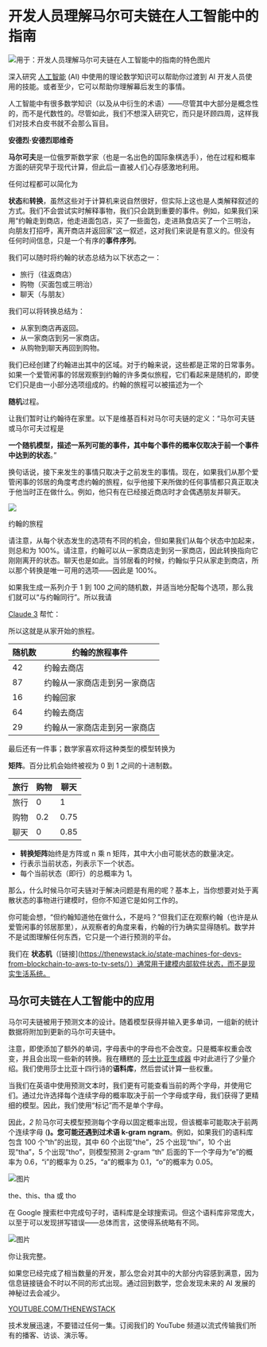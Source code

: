 # 开发人员理解马尔可夫链在人工智能中的指南

![用于：开发人员理解马尔可夫链在人工智能中的指南的特色图片](https://cdn.thenewstack.io/media/2024/03/e02889d6-fre-sonneveld-k8ihtzoikq4-unsplash-1024x683.jpg)

深入研究 [人工智能](https://thenewstack.io/3-vectors-of-artificial-intelligence-and-machine-learning/) (AI) 中使用的理论数学知识可以帮助你过渡到 AI 开发人员使用的技能。或者至少，它可以帮助你理解幕后发生的事情。

人工智能中有很多数学知识（以及从中衍生的术语）——尽管其中大部分是概念性的，而不是代数性的。尽管如此，我们不想深入研究它，而只是环顾四周，这样我们对技术白皮书就不会那么盲目。

**安德烈·安德烈耶维奇**

**马尔可夫**是一位俄罗斯数学家（也是一名出色的国际象棋选手），他在过程和概率方面的研究早于现代计算，但此后一直被人们心存感激地利用。

任何过程都可以简化为

**状态**和**转换**，虽然这些对于计算机来说自然很好，但实际上这也是人类解释叙述的方式。我们不会尝试实时解释事物，我们只会跳到重要的事件。例如，如果我们采用“约翰走到商店，他走进面包店，买了一些面包，走进熟食店买了一个三明治，向朋友打招呼，离开商店并返回家”这一叙述，这对我们来说是有意义的。但没有任何时间信息，只是一个有序的**事件序列**。

我们可以随时将约翰的状态总结为以下状态之一：

- 旅行（往返商店）
- 购物（买面包或三明治）
- 聊天（与朋友）

我们可以将转换总结为：

- 从家到商店再返回。
- 从一家商店到另一家商店。
- 从购物到聊天再回到购物。

我们已经创建了约翰进出其中的区域。对于约翰来说，这些都是正常的日常事务。如果一个爱管闲事的邻居观察到约翰的许多类似旅程，它们看起来是随机的，即使它们只是由一小部分选项组成的。约翰的旅程可以被描述为一个

**随机**过程。

让我们暂时让约翰待在家里。以下是维基百科对马尔可夫链的定义：“马尔可夫链或马尔可夫过程是

**一个随机模型，描述一系列可能的事件，其中每个事件的概率仅取决于前一个事件中达到的状态**。”

换句话说，接下来发生的事情只取决于之前发生的事情。现在，如果我们从那个爱管闲事的邻居的角度考虑约翰的旅程，似乎他接下来所做的任何事情都只真正取决于他当时正在做什么。例如，他只有在已经接近商店时才会偶遇朋友并聊天。

![](https://cdn.thenewstack.io/media/2024/03/e186b34b-untitled.png)

约翰的旅程

请注意，从每个状态发生的选项有不同的机会，但如果我们从每个状态中加起来，则总和为 100%。请注意，约翰可以从一家商店走到另一家商店，因此转换指向它刚刚离开的状态。聊天也是如此。当邻居看的时候，约翰似乎只从家走到商店，所以那个转换是唯一可用的选项——因此是 100%。

如果我生成一系列介于 1 到 100 之间的随机数，并适当地分配每个选项，那么我们就可以“与约翰同行”。所以我请

[Claude 3](https://www.anthropic.com/news/claude-3-family) 帮忙：

所以这就是从家开始的旅程。

| 随机数 | 约翰的旅程事件 |
|---|---|
| 42 | 约翰去商店 |
| 87 | 约翰从一家商店走到另一家商店 |
| 16 | 约翰回家 |
| 64 | 约翰去商店 |
| 29 | 约翰从一家商店走到另一家商店 |

最后还有一件事；数学家喜欢将这种类型的模型转换为

**矩阵**。百分比机会始终被视为 0 到 1 之间的十进制数。

| 旅行 | 购物 | 聊天 |
|---|---|---|
| 旅行 | 0 | 1 | 0 |
| 购物 | 0.2 | 0.75 | 0.05 |
| 聊天 | 0 | 0.85 | 0.15 |

- **转换矩阵**始终是方阵或 n 乘 n 矩阵，其中大小由可能状态的数量决定。
- 行表示当前状态，列表示下一个状态。
- 每个当前状态（即行）的总概率为 1。

那么，什么时候马尔可夫链对于解决问题是有用的呢？基本上，当你想要对处于离散状态的事物进行建模时，但你不知道它是如何工作的。

你可能会想，“但约翰知道他在做什么，不是吗？”但我们正在观察约翰（也许是从爱管闲事的邻居那里），从观察者的角度来看，约翰的行为确实显得随机。数学并不是试图理解任何东西，它只是一个进行预测的平台。

我们在
**状态机**（[链接](https://thenewstack.io/state-machines-for-devs-from-blockchain-to-aws-to-tv-sets/））通常用于建模内部软件状态，而不是现实生活系统。

## 马尔可夫链在人工智能中的应用

马尔可夫链被用于预测文本的设计。随着模型获得并输入更多单词，一组新的统计数据将附加到更新的马尔可夫链中。

注意，即使添加了额外的单词，字母表中的字母也不会改变。只是概率权重会改变，并且会出现一些新的转换。我在糟糕的 [莎士比亚生成器](https://thenewstack.io/beware-chatgpt-a-language-model-in-the-shape-of-shakespeare/) 中对此进行了少量介绍。我们使用莎士比亚十四行诗的**语料库**，然后尝试计算一些权重。

当我们在英语中使用预测文本时，我们更有可能查看当前的两个字母，并使用它们。通过允许选择每个连续字母的概率取决于前一个字母或字母，我们获得了更精细的模型。因此，我们使用“标记”而不是单个字母。

因此，*2* 阶马尔可夫模型预测每个字母以固定概率出现，但该概率可能取决于前两个连续字母 (**)。您可能还遇到过术语 k-gram** **ngram**。例如，如果我们的语料库包含 100 个“th”的出现，其中 60 个出现“the”，25 个出现“thi”，10 个出现“tha”，5 个出现“tho”，则模型预测 2-gram “th” 后面的下一个字母为“e”的概率为 0.6，“i”的概率为 0.25，“a”的概率为 0.1，“o”的概率为 0.05。

![图片](https://cdn.thenewstack.io/media/2024/03/59f6aebb-untitled-2-750x1024.png)

the、this、tha 或 tho

在 Google 搜索栏中完成句子时，语料库是全球搜索词。但这个语料库非常庞大，以至于可以发现拼写错误——总体而言，这使得系统略有不同。

![图片](https://cdn.thenewstack.io/media/2024/03/cc366506-untitled-3-1024x289.png)

你让我完整。

如果您已经完成了相当数量的开发，那么您会对其中的大部分内容感到满意，因为信息链接链会不时以不同的形式出现。通过回到数学，您会发现未来的 AI 发展的神秘过去会减少。

[YOUTUBE.COM/THENEWSTACK](https://youtube.com/thenewstack?sub_confirmation=1)

技术发展迅速，不要错过任何一集。订阅我们的 YouTube 频道以流式传输我们所有的播客、访谈、演示等。